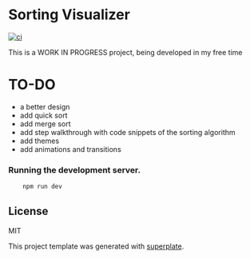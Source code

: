 # Sorting Visualizer

[![ci](https://github.com/dorlugasigal/SortingAlgorithmVisualizer/actions/workflows/ci.yml/badge.svg?branch=main)](https://github.com/dorlugasigal/SortingAlgorithmVisualizer/actions/workflows/ci.yml)

This is a WORK IN PROGRESS project, being developed in my free time

# TO-DO
- a better design
- add quick sort
- add merge sort
- add step walkthrough with code snippets of the sorting algorithm
- add themes
- add animations and transitions

### Running the development server.

```bash
    npm run dev
```

## License

MIT

This project template was generated with [superplate](https://github.com/pankod/superplate).
